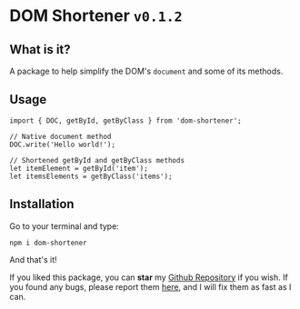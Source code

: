 # DOM Shortener `v0.1.2`

## What is it?

A package to help simplify the DOM's `document` and some of its methods.

## Usage

```
import { DOC, getById, getByClass } from 'dom-shortener';

// Native document method
DOC.write('Hello world!');

// Shortened getById and getByClass methods
let itemElement = getById('item');
let itemsElements = getByClass('items');
```

## Installation

Go to your terminal and type:

```
npm i dom-shortener
```

And that's it!

If you liked this package, you can **star** my [Github Repository](https://github.com/JavRedstone/dom-shortener) if you wish. If you found any bugs, please report them [here](https://github.com/JavRedstone/L8R/dom-shortener), and I will fix them as fast as I can.
